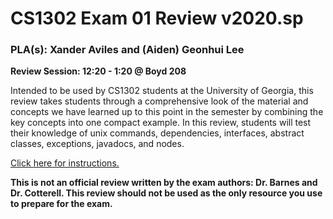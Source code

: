 # CS1302 Exam 01 Review v2020.sp #
### PLA(s): Xander Aviles and (Aiden) Geonhui Lee ##

**Review Session: 12:20 - 1:20 @ Boyd 208**

Intended to be used by CS1302 students at the University of Georgia, this review takes students through a comprehensive look of the material and concepts we have learned up to this point in the semester by combining the key concepts into one compact example. In this review, students will test their knowledge of unix commands, dependencies, interfaces, abstract classes, exceptions, javadocs, and nodes.

[Click here for instructions.](https://docs.google.com/document/d/15DYeyubYTEq3BQSpjXnyEWMpWn7lgDUFNMByM6DR0vY/edit?usp=sharing)

**This is not an official review written by the exam authors: Dr. Barnes and Dr. Cotterell. This review should not be used as the only resource you use to prepare for the exam.**



<!-- ## Navigating Unix ##

1. Change into cs1302-exam01Review (cd)

1. Look around the directory and get comfortable (ls)

1. Create the structures src/cs1302/practice and src/cs1302/interface in one command and without changing directories (mkdir and pipes)

1. Move the java files within the directory to src/cs1302/practice (mv)

1. Create cs1302.practice.Moveable, by copying the Animal.java (cp)

1. [bonus] Change into the src/cs1302/practice directory, how would you change back into cs1302-exam01Review in one command? (..)

-->
